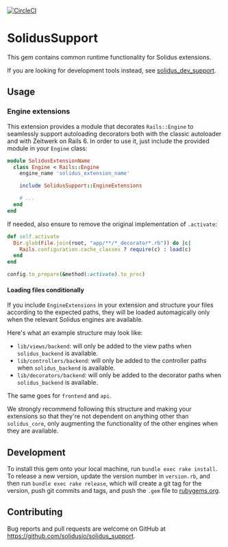 [![CircleCI](https://dl.circleci.com/status-badge/img/gh/solidusio/solidus_support/tree/main.svg?style=svg)](https://dl.circleci.com/status-badge/redirect/gh/solidusio/solidus_support/tree/main)

# SolidusSupport

This gem contains common runtime functionality for Solidus extensions.

If you are looking for development tools instead, see
[solidus_dev_support](https://github.com/solidusio-contrib/solidus_dev_support).

## Usage

### Engine extensions

This extension provides a module that decorates `Rails::Engine` to seamlessly support autoloading
decorators both with the classic autoloader and with Zeitwerk on Rails 6. In order to use it, just
include the provided module in your `Engine` class:

```ruby
module SolidusExtensionName
  class Engine < Rails::Engine
    engine_name 'solidus_extension_name'

    include SolidusSupport::EngineExtensions

    # ...
  end
end
```

If needed, also ensure to remove the original implementation of `.activate`:

```ruby
def self.activate
  Dir.glob(File.join(root, "app/**/*_decorator*.rb")) do |c|
    Rails.configuration.cache_classes ? require(c) : load(c)
  end
end

config.to_prepare(&method(:activate).to_proc)
```

#### Loading files conditionally

If you include `EngineExtensions` in your extension and structure your files according to the
expected paths, they will be loaded automagically only when the relevant Solidus engines are
available.

Here's what an example structure may look like:

- `lib/views/backend`: will only be added to the view paths when `solidus_backend` is available.
- `lib/controllers/backend`: will only be added to the controller paths when `solidus_backend` is
  available.
- `lib/decorators/backend`: will only be added to the decorator paths when `solidus_backend` is
  available.

The same goes for `frontend` and `api`.

We strongly recommend following this structure and making your extensions so that they're not
dependent on anything other than `solidus_core`, only augmenting the functionality of the other
engines when they are available.

## Development

To install this gem onto your local machine, run `bundle exec rake install`. To release a new
version, update the version number in `version.rb`, and then run `bundle exec rake release`, which
will create a git tag for the version, push git commits and tags, and push the `.gem` file to
[rubygems.org](https://rubygems.org).

## Contributing

Bug reports and pull requests are welcome on GitHub at https://github.com/solidusio/solidus_support.
